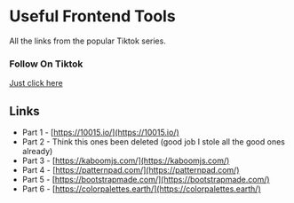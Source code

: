 # Useful Frontend Tools

All the links from the popular Tiktok series.

### Follow On Tiktok

[Just click here](https://tiktok.com/@roadmandev)


## Links

* Part 1 - [https://10015.io/](https://10015.io/)
* Part 2 - Think this ones been deleted (good job I stole all the good ones already)
* Part 3 - [https://kaboomjs.com/](https://kaboomjs.com/)
* Part 4 - [https://patternpad.com/](https://patternpad.com/)
* Part 5 - [https://bootstrapmade.com/](https://bootstrapmade.com/)
* Part 6 - [https://colorpalettes.earth/](https://colorpalettes.earth/)
